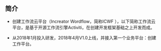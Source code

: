 ## 简介

* 创建工作流云平台（Increator Wordflow，简称ICWF ），以下简称工作流云平台，是基于开源工作流引擎Activiti，在创建开发框架基础之上开发而成。

* 从2018年1月投入研发，2018年4月V1.0上线，并接入第一个业务平台：创建工作平台。

